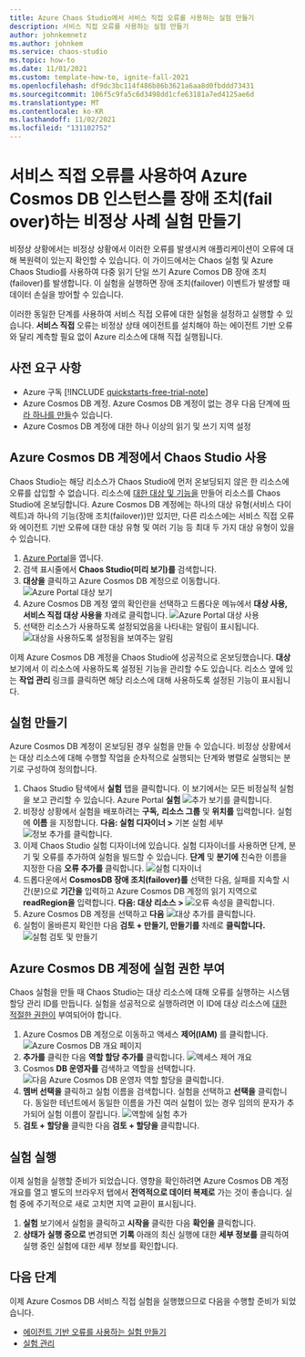 ```yaml
---
title: Azure Chaos Studio에서 서비스 직접 오류를 사용하는 실험 만들기
description: 서비스 직접 오류를 사용하는 실험 만들기
author: johnkemnetz
ms.author: johnkem
ms.service: chaos-studio
ms.topic: how-to
ms.date: 11/01/2021
ms.custom: template-how-to, ignite-fall-2021
ms.openlocfilehash: df9dc3bc114f486b86b3621a6aa8d0fbddd73431
ms.sourcegitcommit: 106f5c9fa5c6d3498dd1cfe63181a7ed4125ae6d
ms.translationtype: MT
ms.contentlocale: ko-KR
ms.lasthandoff: 11/02/2021
ms.locfileid: "131102752"
---
```

# <a name="create-a-chaos-experiment-that-uses-a-service-direct-fault-to-fail-over-an-azure-cosmos-db-instance"></a>서비스 직접 오류를 사용하여 Azure Cosmos DB 인스턴스를 장애 조치(fail over)하는 비정상 사례 실험 만들기

비정상 상황에서는 비정상 상황에서 이러한 오류를 발생시켜 애플리케이션이 오류에 대해 복원력이 있는지 확인할 수 있습니다. 이 가이드에서는 Chaos 실험 및 Azure Chaos Studio를 사용하여 다중 읽기 단일 쓰기 Azure Comos DB 장애 조치(failover)를 발생합니다. 이 실험을 실행하면 장애 조치(failover) 이벤트가 발생할 때 데이터 손실을 방어할 수 있습니다.

이러한 동일한 단계를 사용하여 서비스 직접 오류에 대한 실험을 설정하고 실행할 수 있습니다. **서비스 직접** 오류는 비정상 상태 에이전트를 설치해야 하는 에이전트 기반 오류와 달리 계측할 필요 없이 Azure 리소스에 대해 직접 실행됩니다.

## <a name="prerequisites"></a>사전 요구 사항

- Azure 구독 [!INCLUDE [quickstarts-free-trial-note](../../includes/quickstarts-free-trial-note.md)] 
- Azure Cosmos DB 계정. Azure Cosmos DB 계정이 없는 경우 다음 단계에 [따라 하나를 만들](../cosmos-db/sql/create-cosmosdb-resources-portal.md)수 있습니다.
- Azure Cosmos DB 계정에 대한 하나 이상의 읽기 및 쓰기 지역 설정


## <a name="enable-chaos-studio-on-your-azure-cosmos-db-account"></a>Azure Cosmos DB 계정에서 Chaos Studio 사용

Chaos Studio는 해당 리소스가 Chaos Studio에 먼저 온보딩되지 않은 한 리소스에 오류를 삽입할 수 없습니다. 리소스에 [대한 대상 및 기능을](chaos-studio-targets-capabilities.md) 만들어 리소스를 Chaos Studio에 온보딩합니다. Azure Cosmos DB 계정에는 하나의 대상 유형(서비스 다이렉트)과 하나의 기능(장애 조치(failover))만 있지만, 다른 리소스에는 서비스 직접 오류와 에이전트 기반 오류에 대한 대상 유형 및 여러 기능 등 최대 두 가지 대상 유형이 있을 수 있습니다.

1. [Azure Portal](https://portal.azure.com)을 엽니다.
2. 검색 표시줄에서 **Chaos Studio(미리 보기)를** 검색합니다.
3. **대상을** 클릭하고 Azure Cosmos DB 계정으로 이동합니다.
![Azure Portal 대상 보기](images/tutorial-service-direct-targets.png)
4. Azure Cosmos DB 계정 옆의 확인란을 선택하고 드롭다운 메뉴에서 **대상 사용,** **서비스 직접 대상 사용을** 차례로 클릭합니다.
![Azure Portal 대상 사용](images/tutorial-service-direct-targets-enable.png)
5. 선택한 리소스가 사용하도록 설정되었음을 나타내는 알림이 표시됩니다.
![대상을 사용하도록 설정됨을 보여주는 알림](images/tutorial-service-direct-targets-enable-confirm.png)

이제 Azure Cosmos DB 계정을 Chaos Studio에 성공적으로 온보딩했습니다. **대상** 보기에서 이 리소스에 사용하도록 설정된 기능을 관리할 수도 있습니다. 리소스 옆에 있는 **작업 관리** 링크를 클릭하면 해당 리소스에 대해 사용하도록 설정된 기능이 표시됩니다.

## <a name="create-an-experiment"></a>실험 만들기
Azure Cosmos DB 계정이 온보딩된 경우 실험을 만들 수 있습니다. 비정상 상황에서는 대상 리소스에 대해 수행할 작업을 순차적으로 실행되는 단계와 병렬로 실행되는 분기로 구성하여 정의합니다.

1. Chaos Studio 탐색에서 **실험** 탭을 클릭합니다. 이 보기에서는 모든 비정실적 실험을 보고 관리할 수 있습니다. Azure Portal **실험** 
 ![ 추가 보기를 클릭합니다.](images/tutorial-service-direct-add.png)
2. 비정상 상황에서 실험을 배포하려는 **구독,** **리소스 그룹** 및 **위치를** 입력합니다. 실험에 **이름** 을 지정합니다. **다음: 실험 디자이너 >** 기본 실험 세부 
 ![ 정보 추가를 클릭합니다.](images/tutorial-service-direct-add-basics.png)
3. 이제 Chaos Studio 실험 디자이너에 있습니다. 실험 디자이너를 사용하면 단계, 분기 및 오류를 추가하여 실험을 빌드할 수 있습니다. **단계** 및 **분기에** 친숙한 이름을 지정한 다음 **오류 추가를** 클릭합니다.
![실험 디자이너](images/tutorial-service-direct-add-designer.png)
4. 드롭다운에서 **CosmosDB 장애 조치(failover)를** 선택한 다음, 실패를 지속할 시간(분)으로 **기간을** 입력하고 Azure Cosmos DB 계정의 읽기 지역으로 **readRegion을** 입력합니다. **다음: 대상 리소스 >** 
 ![ 오류 속성을 클릭합니다.](images/tutorial-service-direct-add-fault.png)
5. Azure Cosmos DB 계정을 선택하고 **다음** 
 ![ 대상 추가를 클릭합니다.](images/tutorial-service-direct-add-target.png)
6. 실험이 올바른지 확인한 다음 **검토 + 만들기, 만들기를** 차례로 **클릭합니다.** 
 ![ 실험 검토 및 만들기](images/tutorial-service-direct-add-review.png)

## <a name="give-experiment-permission-to-your-azure-cosmos-db-account"></a>Azure Cosmos DB 계정에 실험 권한 부여
Chaos 실험을 만들 때 Chaos Studio는 대상 리소스에 대해 오류를 실행하는 시스템 할당 관리 ID를 만듭니다. 실험을 성공적으로 실행하려면 이 ID에 대상 리소스에 [대한 적절한 권한이](chaos-studio-fault-providers.md) 부여되어야 합니다.

1. Azure Cosmos DB 계정으로 이동하고 액세스 **제어(IAM)** 를 클릭합니다.
![Azure Cosmos DB 개요 페이지](images/tutorial-service-direct-access-resource.png)
2. **추가를** 클릭한 다음 **역할 할당 추가를** 클릭합니다.
![액세스 제어 개요](images/tutorial-service-direct-access-iam.png)
3. Cosmos **DB 운영자를** 검색하고 역할을 선택합니다.  
 ![ 다음 Azure Cosmos DB 운영자 역할 할당을 클릭합니다.](images/tutorial-service-direct-access-role.png)
4. **멤버 선택을** 클릭하고 실험 이름을 검색합니다. 실험을 선택하고 **선택을** 클릭합니다. 동일한 테넌트에서 동일한 이름을 가진 여러 실험이 있는 경우 임의의 문자가 추가되어 실험 이름이 잘립니다.
![역할에 실험 추가](images/tutorial-service-direct-access-experiment.png)
5. **검토 + 할당을** 클릭한 다음 **검토 + 할당을** 클릭합니다.

## <a name="run-your-experiment"></a>실험 실행
이제 실험을 실행할 준비가 되었습니다. 영향을 확인하려면 Azure Cosmos DB 계정 개요를 열고 별도의 브라우저 탭에서 **전역적으로 데이터 복제로** 가는 것이 좋습니다. 실험 중에 주기적으로 새로 고치면 지역 교환이 표시됩니다.

1. **실험** 보기에서 실험을 클릭하고 **시작을** 클릭한 다음 **확인을** 클릭합니다.
2. **상태가** **실행 중으로** 변경되면 **기록** 아래의 최신 실행에 대한 **세부 정보를** 클릭하여 실행 중인 실험에 대한 세부 정보를 확인합니다.

## <a name="next-steps"></a>다음 단계
이제 Azure Cosmos DB 서비스 직접 실험을 실행했으므로 다음을 수행할 준비가 되었습니다.
- [에이전트 기반 오류를 사용하는 실험 만들기](chaos-studio-tutorial-agent-based.md)
- [실험 관리](chaos-studio-run-experiment.md)
